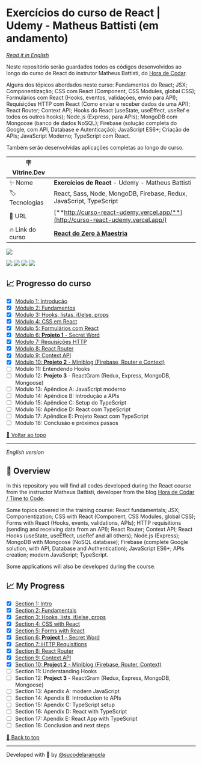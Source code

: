 <div id='top'>

# Exercícios do curso de React | Udemy - Matheus Battisti (em andamento)

</div>

_[Read it in English](#English)_

Neste repositório serão guardados todos os códigos desenvolvidos ao longo do curso de React do instrutor Matheus Battisti, do [Hora de Codar](https://www.horadecodar.com.br/).

Alguns dos tópicos abordados neste curso: Fundamentos do React; JSX; Componentização; CSS com React (Component, CSS Modules, global CSS); Formulários com React (Hooks, eventos, validações, envio para API); Requisições HTTP com React (Como enviar e receber dados de uma API); React Router; Context API; Hooks do React (useState, useEffect, useRef e todos os outros hooks); Node.js (Express, para APIs); MongoDB com Mongoose (banco de dados NoSQL); Firebase (solução completa do Google, com API, Database e Autenticação); JavaScript ES6+; Criação de APIs; JavaScript Moderno; TypeScript com React.

Também serão desenvolvidas aplicações completas ao longo do curso.

| 🪧 Vitrine.Dev   |                                                                                                                    |
| ---------------- | ------------------------------------------------------------------------------------------------------------------ |
| ✨ Nome          | **Exercícios de React** - Udemy - Matheus Battisti                                                                 |
| 🏷️ Tecnologias   | React, Sass, Node, MongoDB, Firebase, Redux, JavaScript, TypeScript                                                |
| 🚀 URL           | [**http://curso-react-udemy.vercel.app/**](http://curso-react-udemy.vercel.app/)                                   |
| 🔥 Link do curso | [**React do Zero à Maestria**](https://www.udemy.com/course/react-do-zero-a-maestria-c-hooks-router-api-projetos/) |

![](https://raw.githubusercontent.com/sucodelarangela/curso_react_udemy/main/6_SECRET_WORD/secretword/public/projeto-react-1.png#vitrinedev)

<div>
  <img src="https://img.shields.io/badge/React-20232A?style=for-the-badge&logo=react&logoColor=61DAFB"/>
  <img src="https://img.shields.io/badge/JavaScript-F7DF1E?style=for-the-badge&logo=javascript&logoColor=black">
  <img src="https://img.shields.io/badge/CSS3-1572B6?style=for-the-badge&logo=css3&logoColor=white">
  <a href="https://sass-lang.com/" target='_blank'><img src="https://img.shields.io/badge/sass-CC6699?style=for-the-badge&logo=sass&logoColor=white"/></a>
  <!-- <img src="https://img.shields.io/badge/Node.js-43853D?style=for-the-badge&logo=node.js&logoColor=white" /> -->
</div>

## 📈 Progresso do curso

<!-- prettier-ignore -->
- [x] [Módulo 1: Introdução](https://github.com/sucodelarangela/curso_react_udemy/tree/main/1_INTRO/hello-world)
- [x] [Módulo 2: Fundamentos](https://github.com/sucodelarangela/curso_react_udemy/tree/main/2_FUNDAMENTOS/fundamentos)
- [x] [Módulo 3: Hooks, listas, if/else, props](https://github.com/sucodelarangela/curso_react_udemy/tree/main/3_AVANCANDO_NO_REACT/avancando-react)
- [x] [Módulo 4: CSS em React](https://github.com/sucodelarangela/curso_react_udemy/tree/main/4_CSS_REACT)
- [x] [Módulo 5: Formulários com React](https://github.com/sucodelarangela/curso_react_udemy/tree/main/5_FORM_REACT/forms)
- [x] [Módulo 6: **Projeto 1** - Secret Word](https://github.com/sucodelarangela/curso_react_udemy/tree/main/6_SECRET_WORD/secretword)
- [x] [Módulo 7: Requisições HTTP](https://github.com/sucodelarangela/curso_react_udemy/tree/main/7_REQ_HTPP/httpreact)
- [x] [Módulo 8: React Router](https://github.com/sucodelarangela/curso_react_udemy/tree/main/8_REACT_ROUTER/reactrouter)
- [x] [Módulo 9: Context API](https://github.com/sucodelarangela/curso_react_udemy/tree/main/9_CONTEXT/context)
- [x] [Módulo 10: **Projeto 2** - Miniblog (Firebase, Router e Context)](https://github.com/sucodelarangela/curso_react_udemy/tree/main/10_MINIBLOG/miniblog)
- [ ] Módulo 11: Entendendo Hooks
- [ ] Módulo 12: **Projeto 3** - ReactGram (Redux, Express, MongoDB, Mongoose)
- [ ] Módulo 13: Apêndice A: JavaScript moderno
- [ ] Módulo 14: Apêndice B: Introdução a APIs
- [ ] Módulo 15: Apêndice C: Setup do TypeScript
- [ ] Módulo 16: Apêndice D: React com TypeScript
- [ ] Módulo 17: Apêndice E: Projeto React com TypeScript
- [ ] Módulo 18: Conclusão e próximos passos

<a href='#top'>🔼 Voltar ao topo</a>

---

<div id="English">

_English version_

</div>

## 🔎 Overview

In this repository you will find all codes developed during the React course from the instructor Matheus Battisti, developer from the blog [Hora de Codar / Time to Code](https://www.horadecodar.com.br/).

Some topics covered in the training course: React fundamentals; JSX; Componentization; CSS with React (Component, CSS Modules, global CSS); Forms with React (Hooks, events, validations, APIs); HTTP requisitions (sending and receiving data from an API); React Router; Context API; React Hooks (useState, useEffect, useRef and all others); Node.js (Express); MongoDB with Mongoose (NoSQL database); Firebase (complete Google solution, with API, Database and Authentication); JavaScript ES6+; APIs creation; modern JavaScript; TypeScript.

Some applications will also be developed during the course.

## 📈 My Progress

<!-- prettier-ignore-->
- [x] [Section 1: Intro](https://github.com/sucodelarangela/curso_react_udemy/tree/main/1_INTRO/hello-world)
- [x] [Section 2: Fundamentals](https://github.com/sucodelarangela/curso_react_udemy/tree/main/2_FUNDAMENTOS/fundamentos)
- [x] [Section 3: Hooks, lists, if/else, props](https://github.com/sucodelarangela/curso_react_udemy/tree/main/3_AVANCANDO_NO_REACT/avancando-react)
- [x] [Section 4: CSS with React](https://github.com/sucodelarangela/curso_react_udemy/tree/main/4_CSS_REACT)
- [x] [Section 5: Forms with React](https://github.com/sucodelarangela/curso_react_udemy/tree/main/5_FORM_REACT/forms)
- [x] [Section 6: **Project 1** - Secret Word](https://github.com/sucodelarangela/curso_react_udemy/tree/main/6_SECRET_WORD/secretword)
- [x] [Section 7: HTTP Requisitions](https://github.com/sucodelarangela/curso_react_udemy/tree/main/7_REQ_HTPP/httpreact)
- [x] [Section 8: React Router](https://github.com/sucodelarangela/curso_react_udemy/tree/main/8_REACT_ROUTER/reactrouter)
- [x] [Section 9: Context API](https://github.com/sucodelarangela/curso_react_udemy/tree/main/9_CONTEXT/context)
- [x] [Section 10: **Project 2** - Miniblog (Firebase, Router, Context)](https://github.com/sucodelarangela/curso_react_udemy/tree/main/10_MINIBLOG/miniblog)
- [ ] Section 11: Understanding Hooks
- [ ] Section 12: **Project 3** - ReactGram (Redux, Express, MongoDB, Mongoose)
- [ ] Section 13: Apendix A: modern JavaScript
- [ ] Section 14: Apendix B: Introduction to APIs
- [ ] Section 15: Apendix C: TypeScript setup
- [ ] Section 16: Apendix D: React with TypeScript
- [ ] Section 17: Apendix E: React App with TypeScript
- [ ] Section 18: Conclusion and next steps

<a href='#top'>🔼 Back to top</a>

---

Developed with 🧡 by [@sucodelarangela](https://angelacaldas.vercel.app)
